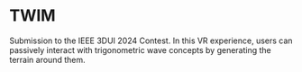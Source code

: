 # TWIM
Submission to the IEEE 3DUI 2024 Contest.
In this VR experience, users can passively interact with trigonometric wave concepts by generating the terrain around them.
